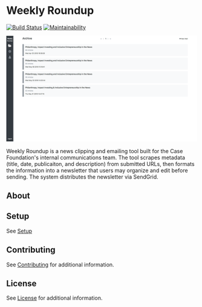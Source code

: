 # Weekly Roundup

[![Build Status](https://travis-ci.org/casefoundation/weekly-roundup.svg?branch=master)](https://travis-ci.org/casefoundation/weekly-roundup)
[![Maintainability](https://api.codeclimate.com/v1/badges/8c38a1872f1156da7788/maintainability)](https://codeclimate.com/github/casefoundation/weekly-roundup/maintainability)

![Screenshot](doc/screenshot.png)

Weekly Roundup is a news clipping and emailing tool built for the Case Foundation's internal communications team. The tool scrapes metadata (title, date, publicaiton, and description) from submitted URLs, then formats the information into a newsletter that users may organize and edit before sending. The system distributes the newsletter via SendGrid.

## About

## Setup

See [Setup](doc/Setup.md) 

## Contributing

See [Contributing](Contributing.md) for additional information.

## License

See [License](License.txt) for additional information.
